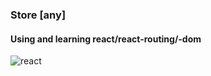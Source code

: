 ### Store [any]
#### Using and learning react/react-routing/-dom

![react](https://user-images.githubusercontent.com/41709736/78886220-2f4b2a80-7aa1-11ea-8cf5-7848e136d9e9.png)


